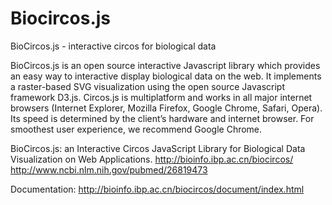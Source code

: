 # Biocircos.js
BioCircos.js - interactive circos for biological data

BioCircos.js is an open source interactive Javascript library which provides an easy way to interactive display biological data on the web. It implements a raster-based SVG visualization using the open source Javascript framework D3.js. Circos.js is multiplatform and works in all major internet browsers (Internet Explorer, Mozilla Firefox, Google Chrome, Safari, Opera). Its speed is determined by the client’s hardware and internet browser. For smoothest user experience, we recommend Google Chrome.

BioCircos.js: an Interactive Circos JavaScript Library for Biological Data Visualization on Web Applications. 
http://bioinfo.ibp.ac.cn/biocircos/
http://www.ncbi.nlm.nih.gov/pubmed/26819473

Documentation:
http://bioinfo.ibp.ac.cn/biocircos/document/index.html

